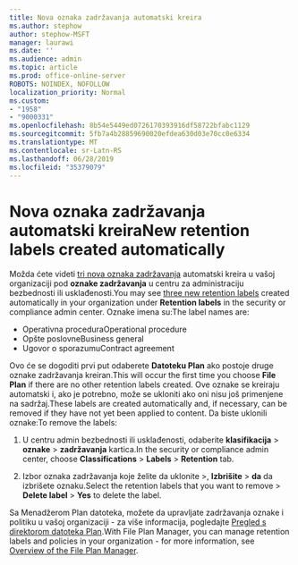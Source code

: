 ```yaml
---
title: Nova oznaka zadržavanja automatski kreira
ms.author: stephow
author: stephow-MSFT
manager: laurawi
ms.date: ''
ms.audience: admin
ms.topic: article
ms.prod: office-online-server
ROBOTS: NOINDEX, NOFOLLOW
localization_priority: Normal
ms.custom:
- "1958"
- "9000331"
ms.openlocfilehash: 8b54e5449ed0726170393916df58722bfabc1129
ms.sourcegitcommit: 5fb7a4b28859690020efdea630d03e70cc0e6334
ms.translationtype: MT
ms.contentlocale: sr-Latn-RS
ms.lasthandoff: 06/28/2019
ms.locfileid: "35379079"
---
```

# <a name="new-retention-labels-created-automatically"></a><span data-ttu-id="9093f-102">Nova oznaka zadržavanja automatski kreira</span><span class="sxs-lookup"><span data-stu-id="9093f-102">New retention labels created automatically</span></span>

<span data-ttu-id="9093f-103">Možda ćete videti [tri nova oznaka zadržavanja](https://docs.microsoft.com/office365/securitycompliance/file-plan-manager#default-retention-labels-and-label-policy) automatski kreira u vašoj organizaciji pod **oznake zadržavanja** u centru za administraciju bezbednosti ili usklađenosti.</span><span class="sxs-lookup"><span data-stu-id="9093f-103">You may see [three new retention labels](https://docs.microsoft.com/office365/securitycompliance/file-plan-manager#default-retention-labels-and-label-policy) created automatically in your organization under **Retention labels** in the security or compliance admin center.</span></span> <span data-ttu-id="9093f-104">Oznake imena su:</span><span class="sxs-lookup"><span data-stu-id="9093f-104">The label names are:</span></span>

- <span data-ttu-id="9093f-105">Operativna procedura</span><span class="sxs-lookup"><span data-stu-id="9093f-105">Operational procedure</span></span>
- <span data-ttu-id="9093f-106">Opšte poslovne</span><span class="sxs-lookup"><span data-stu-id="9093f-106">Business general</span></span>
- <span data-ttu-id="9093f-107">Ugovor o sporazumu</span><span class="sxs-lookup"><span data-stu-id="9093f-107">Contract agreement</span></span>

<span data-ttu-id="9093f-108">Ovo će se dogoditi prvi put odaberete **Datoteku Plan** ako postoje druge oznake zadržavanja kreiran.</span><span class="sxs-lookup"><span data-stu-id="9093f-108">This will occur the first time you choose **File Plan** if there are no other retention labels created.</span></span> <span data-ttu-id="9093f-109">Ove oznake se kreiraju automatski i, ako je potrebno, može se ukloniti ako oni nisu još primenjene na sadržaj.</span><span class="sxs-lookup"><span data-stu-id="9093f-109">These labels are created automatically and, if necessary, can be removed if they have not yet been applied to content.</span></span> <span data-ttu-id="9093f-110">Da biste uklonili oznake:</span><span class="sxs-lookup"><span data-stu-id="9093f-110">To remove the labels:</span></span>

1. <span data-ttu-id="9093f-111">U centru admin bezbednosti ili usklađenosti, odaberite **klasifikacija** > **oznake** > **zadržavanja** kartica.</span><span class="sxs-lookup"><span data-stu-id="9093f-111">In the security or compliance admin center, choose **Classifications** > **Labels** > **Retention** tab.</span></span>

1. <span data-ttu-id="9093f-112">Izbor oznaka zadržavanja koje želite da uklonite >, **Izbrišite** > **da** da izbrišete oznaku.</span><span class="sxs-lookup"><span data-stu-id="9093f-112">Select the retention labels that you want to remove > **Delete label** > **Yes** to delete the label.</span></span>

<span data-ttu-id="9093f-113">Sa Menadžerom Plan datoteka, možete da upravljate zadržavanja oznake i politiku u vašoj organizaciji - za više informacija, pogledajte [Pregled s direktorom datoteka Plan](https://docs.microsoft.com/office365/securitycompliance/file-plan-manager).</span><span class="sxs-lookup"><span data-stu-id="9093f-113">With File Plan Manager, you can manage retention labels and policies in your organization - for more information, see [Overview of the File Plan Manager](https://docs.microsoft.com/office365/securitycompliance/file-plan-manager).</span></span>